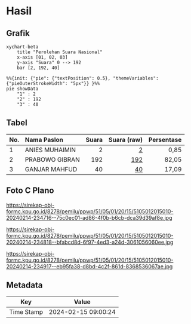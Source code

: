 # Hasil

## Grafik

```mermaid
xychart-beta
    title "Perolehan Suara Nasional"
    x-axis [01, 02, 03]
    y-axis "Suara" 0 --> 192
    bar [2, 192, 40]
```

```mermaid
%%{init: {"pie": {"textPosition": 0.5}, "themeVariables": {"pieOuterStrokeWidth": "5px"}} }%%
pie showData
    "1" : 2
    "2" : 192
    "3" : 40
```

## Tabel

| No. | Nama Paslon    | Suara | Suara (raw) | Persentase |
|:--- |:-------------- | -----:| -----------:| ----------:|
| 1   | ANIES MUHAIMIN | 2     | [2][p-1]    | 0,85       |
| 2   | PRABOWO GIBRAN | 192   | [192][p-2]  | 82,05      |
| 3   | GANJAR MAHFUD  | 40    | [40][p-3]   | 17,09      |


[p-1]: https://github.com/gigit-pemilu/pemilu-2024/blob/main/pilpres/hitung-suara/sub/51-bali/sub/05-klungkung/sub/01-nusa-penida/sub/2015-kutampi-kaler/sub/010-tps/sub/paslon-1.txt
[p-2]: https://github.com/gigit-pemilu/pemilu-2024/blob/main/pilpres/hitung-suara/sub/51-bali/sub/05-klungkung/sub/01-nusa-penida/sub/2015-kutampi-kaler/sub/010-tps/sub/paslon-2.txt
[p-3]: https://github.com/gigit-pemilu/pemilu-2024/blob/main/pilpres/hitung-suara/sub/51-bali/sub/05-klungkung/sub/01-nusa-penida/sub/2015-kutampi-kaler/sub/010-tps/sub/paslon-3.txt

## Foto C Plano

https://sirekap-obj-formc.kpu.go.id/8278/pemilu/ppwp/51/05/01/20/15/5105012015010-20240214-234716--75c0ec01-ad86-4f0b-b6cb-dca39d39af8e.jpg

https://sirekap-obj-formc.kpu.go.id/8278/pemilu/ppwp/51/05/01/20/15/5105012015010-20240214-234818--bfabcd8d-6f97-4ed3-a24d-3061056060ee.jpg

https://sirekap-obj-formc.kpu.go.id/8278/pemilu/ppwp/51/05/01/20/15/5105012015010-20240214-234917--eb95fa38-d8bd-4c2f-861d-8368536067ae.jpg


## Metadata

| Key        | Value               |
| ---------- | ------------------- |
| Time Stamp | 2024-02-15 09:00:24 |



